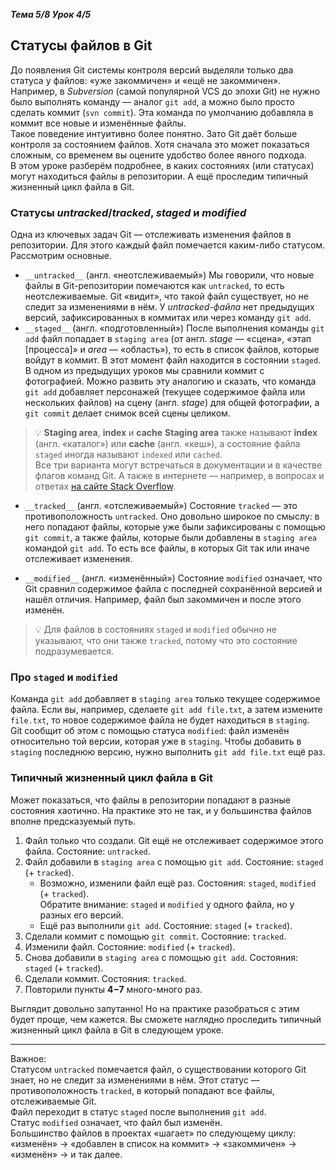 __*Тема 5/8 Урок 4/5*__  
## Статусы файлов в Git  
До появления Git системы контроля версий выделяли только два статуса у файлов: «уже закоммичен» и «ещё не закоммичен». Например, в *Subversion* (самой популярной VCS до эпохи Git) не нужно было выполнять команду — аналог `git add`, а можно было просто сделать коммит (`svn commit`). Эта команда по умолчанию добавляла в коммит все новые и изменённые файлы.  
Такое поведение интуитивно более понятно. Зато Git даёт больше контроля за состоянием файлов. Хотя сначала это может показаться сложным, со временем вы оцените удобство более явного подхода.  
В этом уроке разберём подробнее, в каких состояниях (или статусах) могут находиться файлы в репозитории. А ещё проследим типичный жизненный цикл файла в Git.  

### Статусы *untracked*/*tracked*, *staged* и *modified*  
Одна из ключевых задач Git — отслеживать изменения файлов в репозитории. Для этого каждый файл помечается каким-либо статусом. Рассмотрим основные.  
- `__untracked__` (англ. «неотслеживаемый»)
  Мы говорили, что новые файлы в Git-репозитории помечаются как `untracked`, то есть неотслеживаемые. Git «видит», что такой файл существует, но не следит за изменениями в нём. У *untracked-файла* нет предыдущих версий, зафиксированных в коммитах или через команду `git add`.  
- `__staged__` (англ. «подготовленный»)
  После выполнения команды `git add` файл попадает в `staging area` (от англ. *stage* — «сцена», «этап [процесса]» и *area* — «область»), то есть в список файлов, которые войдут в коммит. В этот момент файл находится в состоянии `staged`.  
  В одном из предыдущих уроков мы сравнили коммит с фотографией. Можно развить эту аналогию и сказать, что команда `git add` добавляет персонажей (текущее содержимое файла или нескольких файлов) на сцену (англ. *stage*) для общей фотографии, а `git commit` делает снимок всей сцены целиком.  
 
> 💡 __Staging area__, __index__ и __cache__
__Staging area__ также называют __index__ (англ. «каталог») или __cache__ (англ. «кеш»), а состояние файла `staged` иногда называют `indexed` или `cached`.  
Все три варианта могут встречаться в документации и в качестве флагов команд Git. А также в интернете — например, в вопросах и ответах [на сайте Stack Overflow](https://stackoverflow.com/).  

- `__tracked__` (англ. «отслеживаемый»)
Состояние `tracked` — это противоположность `untracked`. Оно довольно широкое по смыслу: в него попадают файлы, которые уже были зафиксированы с помощью `git commit`, а также файлы, которые были добавлены в `staging area` командой `git add`. То есть все файлы, в которых Git так или иначе отслеживает изменения.  

- `__modified__` (англ. «изменённый»)
Состояние `modified` означает, что Git сравнил содержимое файла с последней сохранённой версией и нашёл отличия. Например, файл был закоммичен и после этого изменён.  

> 💡 Для файлов в состояниях `staged` и `modified` обычно не указывают, что они также `tracked`, потому что это состояние подразумевается.  

### Про `staged` и `modified`  
Команда `git add` добавляет в `staging area` только текущее содержимое файла. Если вы, например, сделаете `git add file.txt`, а затем измените `file.txt`, то новое содержимое файла не будет находиться в `staging`.  
Git сообщит об этом с помощью статуса `modified`: файл изменён относительно той версии, которая уже в `staging`. Чтобы добавить в `staging` последнюю версию, нужно выполнить `git add file.txt` ещё раз.  

### Типичный жизненный цикл файла в Git  
Может показаться, что файлы в репозитории попадают в разные состояния хаотично. На практике это не так, и у большинства файлов вполне предсказуемый путь.  

1. Файл только что создали. Git ещё не отслеживает содержимое этого файла. Состояние: `untracked`.  
2. Файл добавили в `staging area` с помощью `git add`. Состояние: `staged` (+ `tracked`).  
    * Возможно, изменили файл ещё раз. Состояния: `staged`, `modified` (+ `tracked`).  
Обратите внимание: `staged` и `modified` у одного файла, но у разных его версий.  
    * Ещё раз выполнили `git add`. Состояние: `staged` (+ `tracked`).  
3. Сделали коммит с помощью `git commit`. Состояние: `tracked`.  
4. Изменили файл. Состояние: `modified` (+ `tracked`).  
5. Снова добавили в `staging area` с помощью `git add`. Состояния: `staged` (+ `tracked`).  
6. Сделали коммит. Состояния: `tracked`.
7. Повторили пункты __4−7__ много-много раз.  

Выглядит довольно запутанно! Но на практике разобраться с этим будет проще, чем кажется. Вы сможете наглядно проследить типичный жизненный цикл файла в Git в следующем уроке.

---
Важное:  
Статусом `untracked` помечается файл, о существовании которого Git знает, но не следит за изменениями в нём. Этот статус — противоположность `tracked`, в который попадают все файлы, отслеживаемые Git.  
Файл переходит в статус `staged` после выполнения `git add`.  
Статус `modified` означает, что файл был изменён.  
Большинство файлов в проектах «шагает» по следующему циклу: «изменён» → «добавлен в список на коммит» → «закоммичен» → «изменён» → и так далее.  
